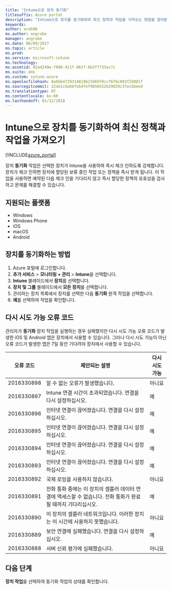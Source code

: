 ```yaml
---
title: "Intune으로 장치 동기화"
titlesuffix: Azure portal
description: "Intune으로 장치를 동기화하여 최신 정책과 작업을 가져오는 방법을 알아봅니다.”"
keywords: 
author: arob98
ms.author: angrobe
manager: angrobe
ms.date: 08/09/2017
ms.topic: article
ms.prod: 
ms.service: microsoft-intune
ms.technology: 
ms.assetid: 02ad249e-f098-421f-861f-6b2ff733ac7c
ms.suite: ems
ms.custom: intune-azure
ms.openlocfilehash: 8a8bb4729314819b23d69f0ccf6f6c093f29801f
ms.sourcegitcommit: 22ab1c6a6bfeb4fef9850d12b29829c3fecbbeed
ms.translationtype: HT
ms.contentlocale: ko-KR
ms.lasthandoff: 01/12/2018
---
```

# <a name="sync-devices-with-intune-to-get-the-latest-policies-and-actions"></a>Intune으로 장치를 동기화하여 최신 정책과 작업을 가져오기


[!INCLUDE[azure_portal](./includes/azure_portal.md)]

장치 **동기화** 작업은 선택한 장치가 Intune을 사용하여 즉시 체크 인하도록 강제합니다. 장치가 체크 인하면 장치에 할당된 보류 중인 작업 또는 정책을 즉시 받게 됩니다.  이 작업을 사용하면 예약된 다음 체크 인을 기다리지 않고 즉시 할당한 정책의 유효성을 검사하고 문제를 해결할 수 있습니다.

## <a name="supported-platforms"></a>지원되는 플랫폼

- Windows
- Windows Phone
- iOS
- macOS
- Android

## <a name="how-to-sync-a-device"></a>장치를 동기화하는 방법

1. Azure 포털에 로그인합니다.
2. **추가 서비스** > **모니터링 + 관리** > **Intune**을 선택합니다.
3. **Intune** 블레이드에서 **장치**를 선택합니다.
4. **장치 및 그룹** 블레이드에서 **모든 장치**를 선택합니다.
5. 관리하는 장치 목록에서 장치를 선택한 다음 **동기화** 원격 작업을 선택합니다.
7. **예**를 선택하여 작업을 확인합니다.


## <a name="retriable-error-codes"></a>다시 시도 가능 오류 코드

관리자가 **동기화** 장치 작업을 실행하는 경우 실패했지만 다시 시도 가능 오류 코드가 발생한 iOS 및 Android 앱은 장치에서 사용할 수 있습니다. 그러나 다시 시도 가능이 아닌 오류 코드가 발생한 앱은 7일 동안 기다려야 장치에서 사용할 수 있습니다.


| 오류 코드  | 제안되는 설명                                                                                                                  | 다시 시도 가능 |
|-------------|----------------------------------------------------------------------------------------------------------------------------------------|-----------|
| 2016330898 | 알 수 없는 오류가 발생했습니다.                                                                                                             | 아니요        |
| 2016330897 | Intune 연결 시간이 초과되었습니다. 연결을 다시 설정하십시오.                                                                             | 예       |
| 2016330896 | 인터넷 연결이 끊어졌습니다. 연결을 다시 설정하십시오.                                                                            | 예       |
| 2016330895 | 인터넷 연결이 끊어졌습니다. 연결을 다시 설정하십시오.                                                                            | 예       |
| 2016330894 | 인터넷 연결이 끊어졌습니다. 연결을 다시 설정하십시오.                                                                            | 예       |
| 2016330893 | 인터넷 연결이 끊어졌습니다. 연결을 다시 설정하십시오.                                                                            | 예       |
| 2016330892 | 국제 로밍을 사용하지 않습니다.                                                                                                     | 아니요        |
| 2016330891 | 전화 통화 중에는 이 장치의 셀룰러 데이터 연결에 액세스할 수 없습니다. 전화 통화가 완료될 때까지 기다리십시오. | 예       |
| 2016330890 | 이 장치의 셀룰러 네트워크입니다. 이러한 장치는 이 시간에 사용하지 못했습니다.                                                   | 아니요        |
| 2016330889 | 보안 연결에 실패했습니다. 연결을 다시 설정하십시오.                                                                                   | 예       |
| 2016330888 | 서버 신뢰 평가에 실패했습니다.                                                                                                | 아니요        |

## <a name="next-steps"></a>다음 단계

**장치 작업**을 선택하여 동기화 작업의 상태를 확인합니다. 
